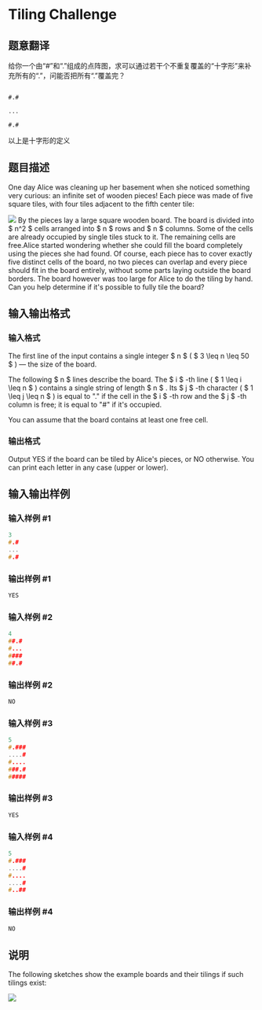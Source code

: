 # Tiling Challenge

## 题意翻译

给你一个由“#”和“.”组成的点阵图，求可以通过若干个不重复覆盖的“十字形”来补充所有的“.”，问能否把所有“.”覆盖完？

```

#.#

...

#.#

```

以上是十字形的定义

## 题目描述

One day Alice was cleaning up her basement when she noticed something very curious: an infinite set of wooden pieces! Each piece was made of five square tiles, with four tiles adjacent to the fifth center tile:

![](https://cdn.luogu.com.cn/upload/vjudge_pic/CF1150B/ad6ce0df252a3db4eebc7f2ae8f0d041a8339ee0.png) By the pieces lay a large square wooden board. The board is divided into $ n^2 $ cells arranged into $ n $ rows and $ n $ columns. Some of the cells are already occupied by single tiles stuck to it. The remaining cells are free.Alice started wondering whether she could fill the board completely using the pieces she had found. Of course, each piece has to cover exactly five distinct cells of the board, no two pieces can overlap and every piece should fit in the board entirely, without some parts laying outside the board borders. The board however was too large for Alice to do the tiling by hand. Can you help determine if it's possible to fully tile the board?

## 输入输出格式

### 输入格式

The first line of the input contains a single integer $ n $ ( $ 3 \leq n \leq 50 $ ) — the size of the board.

The following $ n $ lines describe the board. The $ i $ -th line ( $ 1 \leq i \leq n $ ) contains a single string of length $ n $ . Its $ j $ -th character ( $ 1 \leq j \leq n $ ) is equal to "." if the cell in the $ i $ -th row and the $ j $ -th column is free; it is equal to "\#" if it's occupied.

You can assume that the board contains at least one free cell.

### 输出格式

Output YES if the board can be tiled by Alice's pieces, or NO otherwise. You can print each letter in any case (upper or lower).

## 输入输出样例

### 输入样例 #1

```cpp
3
#.#
...
#.#

```
### 输出样例 #1

```cpp
YES

```
### 输入样例 #2

```cpp
4
##.#
#...
####
##.#

```
### 输出样例 #2

```cpp
NO

```
### 输入样例 #3

```cpp
5
#.###
....#
#....
###.#
#####

```
### 输出样例 #3

```cpp
YES

```
### 输入样例 #4

```cpp
5
#.###
....#
#....
....#
#..##

```
### 输出样例 #4

```cpp
NO

```
## 说明

The following sketches show the example boards and their tilings if such tilings exist:

![](https://cdn.luogu.com.cn/upload/vjudge_pic/CF1150B/4aa3066acea41ad93dd59954e4030c273a6b97d8.png)

